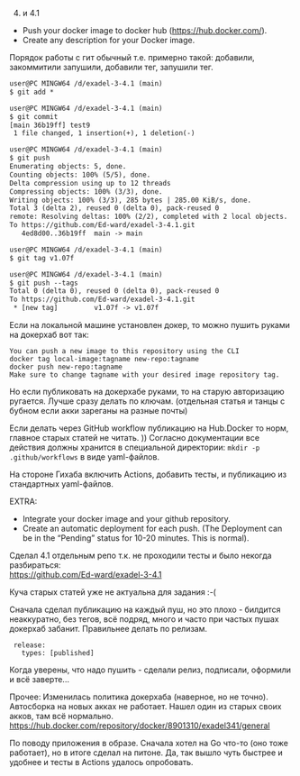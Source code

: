 
4. и 4.1

* Push your docker image to docker hub (https://hub.docker.com/). 
* Create any description for your Docker image. 

Порядок работы с гит обычный т.е. примерно такой:
добавили, закоммитили запушили, добавили тег, запушили тег. 
 
```https://github.com/Ed-ward/exadel-3-4.1
user@PC MINGW64 /d/exadel-3-4.1 (main)
$ git add *

user@PC MINGW64 /d/exadel-3-4.1 (main)
$ git commit
[main 36b19ff] test9
 1 file changed, 1 insertion(+), 1 deletion(-)

user@PC MINGW64 /d/exadel-3-4.1 (main)
$ git push
Enumerating objects: 5, done.
Counting objects: 100% (5/5), done.
Delta compression using up to 12 threads
Compressing objects: 100% (3/3), done.
Writing objects: 100% (3/3), 285 bytes | 285.00 KiB/s, done.
Total 3 (delta 2), reused 0 (delta 0), pack-reused 0
remote: Resolving deltas: 100% (2/2), completed with 2 local objects.
To https://github.com/Ed-ward/exadel-3-4.1.git
   4ed8d00..36b19ff  main -> main

user@PC MINGW64 /d/exadel-3-4.1 (main)
$ git tag v1.07f

user@PC MINGW64 /d/exadel-3-4.1 (main)
$ git push --tags
Total 0 (delta 0), reused 0 (delta 0), pack-reused 0
To https://github.com/Ed-ward/exadel-3-4.1.git
 * [new tag]         v1.07f -> v1.07f
```

Если на локальной машине установлен докер, то можно пушить руками на докерхаб вот так:
```
You can push a new image to this repository using the CLI
docker tag local-image:tagname new-repo:tagname
docker push new-repo:tagname
Make sure to change tagname with your desired image repository tag.
```
Но если публиковать на докерхабе руками, то на старую авторизацию ругается.
Лучше сразу делать по ключам. (отдельная статья и танцы с бубном если акки зареганы на разные почты)


Если делать через GitHub workflow публикацию на Hub.Docker то норм, главное старых статей не читать. ))
Согласно документации все действия должны хранится в специальной директории:
```mkdir -p .github/workflows```
в виде yaml-файлов.

На стороне Гихаба включить Actions, добавить тесты, и публикацию из стандартных yaml-файлов.


EXTRA: 
* Integrate your docker image and your github repository. 
* Create an automatic deployment for each push. 
(The Deployment can be in the “Pending” status for 10-20 minutes. This is normal).

Сделал 4.1 отдельным репо т.к. не проходили тесты и было некогда разбираться: </br>
https://github.com/Ed-ward/exadel-3-4.1 </br>

Куча старых статей уже не актуальна для задания :-(

Сначала сделал публикацию на каждый пуш, но это плохо - билдится неаккуратно, без тегов, всё подряд, много и часто при частых пушах докерхаб забанит.
Правильнее делать по релизам.

```on:
 release:
   types: [published]
```
Когда уверены, что надо пушить - сделали релиз, подписали, оформили и всё заверте...

Прочее:
Изменилась политика докерхаба (наверное, но не точно). Автосборка на новых акках не работает.
Нашел один из старых своих акков, там всё нормально.
https://hub.docker.com/repository/docker/8901310/exadel341/general

По поводу приложения в образе.
Сначала хотел на Go что-то (оно тоже работает), но в итоге сделал на питоне.
Да, так вышло чуть быстрее и удобнее и тесты в Actions удалось опробовать.

